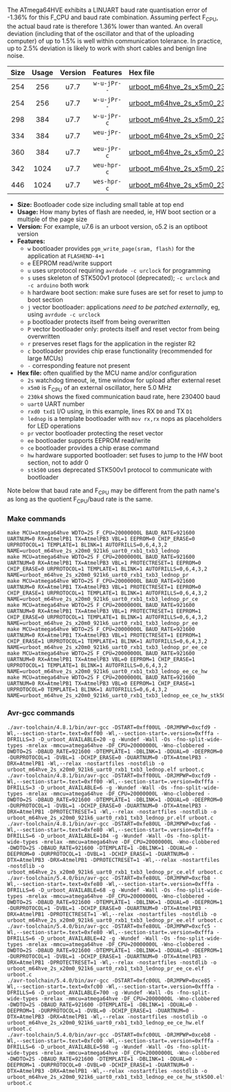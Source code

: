 The ATmega64HVE exhibits a LINUART baud rate quantisation error of -1.36% for this F_CPU and baud rate combination. Assuming perfect F<sub>CPU</sub>, the actual baud rate is therefore 1.36% lower than wanted. An overall deviation (including that of the oscillator and that of the uploading computer) of up to 1.5% is well within communication tolerance. In practice, up to 2.5% deviation is likely to work with short cables and benign line noise.

|Size|Usage|Version|Features|Hex file|
|:-:|:-:|:-:|:-:|:--|
|254|256|u7.7|`w-u-jPr--`|[urboot_m64hve_2s_x5m0_230k4_uart0_rxb1_txb3_lednop.hex](https://raw.githubusercontent.com/stefanrueger/urboot.hex/main/mcus/atmega64hve/watchdog_2_s/external_oscillator/+5m000000_hz/+230k4_baud/uart0_rxb1_txb3/lednop/urboot_m64hve_2s_x5m0_230k4_uart0_rxb1_txb3_lednop.hex)|
|254|256|u7.7|`w-u-jPr--`|[urboot_m64hve_2s_x5m0_230k4_uart0_rxb1_txb3_lednop_pr.hex](https://raw.githubusercontent.com/stefanrueger/urboot.hex/main/mcus/atmega64hve/watchdog_2_s/external_oscillator/+5m000000_hz/+230k4_baud/uart0_rxb1_txb3/lednop/urboot_m64hve_2s_x5m0_230k4_uart0_rxb1_txb3_lednop_pr.hex)|
|298|384|u7.7|`w-u-jPr-c`|[urboot_m64hve_2s_x5m0_230k4_uart0_rxb1_txb3_lednop_pr_ce.hex](https://raw.githubusercontent.com/stefanrueger/urboot.hex/main/mcus/atmega64hve/watchdog_2_s/external_oscillator/+5m000000_hz/+230k4_baud/uart0_rxb1_txb3/lednop/urboot_m64hve_2s_x5m0_230k4_uart0_rxb1_txb3_lednop_pr_ce.hex)|
|334|384|u7.7|`weu-jPr--`|[urboot_m64hve_2s_x5m0_230k4_uart0_rxb1_txb3_lednop_pr_ee.hex](https://raw.githubusercontent.com/stefanrueger/urboot.hex/main/mcus/atmega64hve/watchdog_2_s/external_oscillator/+5m000000_hz/+230k4_baud/uart0_rxb1_txb3/lednop/urboot_m64hve_2s_x5m0_230k4_uart0_rxb1_txb3_lednop_pr_ee.hex)|
|360|384|u7.7|`weu-jPr-c`|[urboot_m64hve_2s_x5m0_230k4_uart0_rxb1_txb3_lednop_pr_ee_ce.hex](https://raw.githubusercontent.com/stefanrueger/urboot.hex/main/mcus/atmega64hve/watchdog_2_s/external_oscillator/+5m000000_hz/+230k4_baud/uart0_rxb1_txb3/lednop/urboot_m64hve_2s_x5m0_230k4_uart0_rxb1_txb3_lednop_pr_ee_ce.hex)|
|342|1024|u7.7|`weu-hpr-c`|[urboot_m64hve_2s_x5m0_230k4_uart0_rxb1_txb3_lednop_ee_ce_hw.hex](https://raw.githubusercontent.com/stefanrueger/urboot.hex/main/mcus/atmega64hve/watchdog_2_s/external_oscillator/+5m000000_hz/+230k4_baud/uart0_rxb1_txb3/lednop/urboot_m64hve_2s_x5m0_230k4_uart0_rxb1_txb3_lednop_ee_ce_hw.hex)|
|446|1024|u7.7|`wes-hpr-c`|[urboot_m64hve_2s_x5m0_230k4_uart0_rxb1_txb3_lednop_ee_ce_hw_stk500.hex](https://raw.githubusercontent.com/stefanrueger/urboot.hex/main/mcus/atmega64hve/watchdog_2_s/external_oscillator/+5m000000_hz/+230k4_baud/uart0_rxb1_txb3/lednop/urboot_m64hve_2s_x5m0_230k4_uart0_rxb1_txb3_lednop_ee_ce_hw_stk500.hex)|

- **Size:** Bootloader code size including small table at top end
- **Usage:** How many bytes of flash are needed, ie, HW boot section or a multiple of the page size
- **Version:** For example, u7.6 is an urboot version, o5.2 is an optiboot version
- **Features:**
  + `w` bootloader provides `pgm_write_page(sram, flash)` for the application at `FLASHEND-4+1`
  + `e` EEPROM read/write support
  + `u` uses urprotocol requiring `avrdude -c urclock` for programming
  + `s` uses skeleton of STK500v1 protocol (deprecated); `-c urclock` and `-c arduino` both work
  + `h` hardware boot section: make sure fuses are set for reset to jump to boot section
  + `j` vector bootloader: applications *need to be patched externally*, eg, using `avrdude -c urclock`
  + `p` bootloader protects itself from being overwritten
  + `P` vector bootloader only: protects itself and reset vector from being overwritten
  + `r` preserves reset flags for the application in the register R2
  + `c` bootloader provides chip erase functionality (recommended for large MCUs)
  + `-` corresponding feature not present
- **Hex file:** often qualified by the MCU name and/or configuration
  + `2s` watchdog timeout, ie, time window for upload after external reset
  + `x5m0` is F<sub>CPU</sub> of an external oscillator, here 5.0 MHz
  + `230k4` shows the fixed communication baud rate, here 230400 baud
  + `uart0` UART number
  + `rxd0 txd1` I/O using, in this example, lines RX `D0` and TX `D1`
  + `lednop` is a template bootloader with `mov rx,rx` nops as placeholders for LED operations
  + `pr` vector bootloader protecting the reset vector
  + `ee` bootloader supports EEPROM read/write
  + `ce` bootloader provides a chip erase command
  + `hw` hardware supported bootloader: set fuses to jump to the HW boot section, not to addr 0
  + `stk500` uses deprecated STK500v1 protocol to communicate with bootloader


Note below that baud rate and F<sub>CPU</sub> may be different from the path name's as long as the quotient F<sub>CPU</sub>/baud rate is the same.

### Make commands
```
make MCU=atmega64hve WDTO=2S F_CPU=20000000L BAUD_RATE=921600 UARTNUM=0 RX=AtmelPB1 TX=AtmelPB3 VBL=1 EEPROM=0 CHIP_ERASE=0 URPROTOCOL=1 TEMPLATE=1 BLINK=1 AUTOFRILLS=0,6,4,3,2 NAME=urboot_m64hve_2s_x20m0_921k6_uart0_rxb1_txb3_lednop
make MCU=atmega64hve WDTO=2S F_CPU=20000000L BAUD_RATE=921600 UARTNUM=0 RX=AtmelPB1 TX=AtmelPB3 VBL=1 PROTECTRESET=1 EEPROM=0 CHIP_ERASE=0 URPROTOCOL=1 TEMPLATE=1 BLINK=1 AUTOFRILLS=0,6,4,3,2 NAME=urboot_m64hve_2s_x20m0_921k6_uart0_rxb1_txb3_lednop_pr
make MCU=atmega64hve WDTO=2S F_CPU=20000000L BAUD_RATE=921600 UARTNUM=0 RX=AtmelPB1 TX=AtmelPB3 VBL=1 PROTECTRESET=1 EEPROM=0 CHIP_ERASE=1 URPROTOCOL=1 TEMPLATE=1 BLINK=1 AUTOFRILLS=0,6,4,3,2 NAME=urboot_m64hve_2s_x20m0_921k6_uart0_rxb1_txb3_lednop_pr_ce
make MCU=atmega64hve WDTO=2S F_CPU=20000000L BAUD_RATE=921600 UARTNUM=0 RX=AtmelPB1 TX=AtmelPB3 VBL=1 PROTECTRESET=1 EEPROM=1 CHIP_ERASE=0 URPROTOCOL=1 TEMPLATE=1 BLINK=1 AUTOFRILLS=0,6,4,3,2 NAME=urboot_m64hve_2s_x20m0_921k6_uart0_rxb1_txb3_lednop_pr_ee
make MCU=atmega64hve WDTO=2S F_CPU=20000000L BAUD_RATE=921600 UARTNUM=0 RX=AtmelPB1 TX=AtmelPB3 VBL=1 PROTECTRESET=1 EEPROM=1 CHIP_ERASE=1 URPROTOCOL=1 TEMPLATE=1 BLINK=1 AUTOFRILLS=0,6,4,3,2 NAME=urboot_m64hve_2s_x20m0_921k6_uart0_rxb1_txb3_lednop_pr_ee_ce
make MCU=atmega64hve WDTO=2S F_CPU=20000000L BAUD_RATE=921600 UARTNUM=0 RX=AtmelPB1 TX=AtmelPB3 VBL=0 EEPROM=1 CHIP_ERASE=1 URPROTOCOL=1 TEMPLATE=1 BLINK=1 AUTOFRILLS=0,6,4,3,2 NAME=urboot_m64hve_2s_x20m0_921k6_uart0_rxb1_txb3_lednop_ee_ce_hw
make MCU=atmega64hve WDTO=2S F_CPU=20000000L BAUD_RATE=921600 UARTNUM=0 RX=AtmelPB1 TX=AtmelPB3 VBL=0 EEPROM=1 CHIP_ERASE=1 URPROTOCOL=0 TEMPLATE=1 BLINK=1 AUTOFRILLS=0,6,4,3,2 NAME=urboot_m64hve_2s_x20m0_921k6_uart0_rxb1_txb3_lednop_ee_ce_hw_stk500
```

### Avr-gcc commands
```
./avr-toolchain/4.8.1/bin/avr-gcc -DSTART=0xff00UL -DRJMPWP=0xcfd9 -Wl,--section-start=.text=0xff00 -Wl,--section-start=.version=0xfffa -DFRILLS=3 -D_urboot_AVAILABLE=20 -g -Wundef -Wall -Os -fno-split-wide-types -mrelax -mmcu=atmega64hve -DF_CPU=20000000L -Wno-clobbered -DWDTO=2S -DBAUD_RATE=921600 -DTEMPLATE=1 -DBLINK=1 -DDUAL=0 -DEEPROM=0 -DURPROTOCOL=1 -DVBL=1 -DCHIP_ERASE=0 -DUARTNUM=0 -DTX=AtmelPB3 -DRX=AtmelPB1 -Wl,--relax -nostartfiles -nostdlib -o urboot_m64hve_2s_x20m0_921k6_uart0_rxb1_txb3_lednop.elf urboot.c
./avr-toolchain/4.8.1/bin/avr-gcc -DSTART=0xff00UL -DRJMPWP=0xcfd9 -Wl,--section-start=.text=0xff00 -Wl,--section-start=.version=0xfffa -DFRILLS=3 -D_urboot_AVAILABLE=6 -g -Wundef -Wall -Os -fno-split-wide-types -mrelax -mmcu=atmega64hve -DF_CPU=20000000L -Wno-clobbered -DWDTO=2S -DBAUD_RATE=921600 -DTEMPLATE=1 -DBLINK=1 -DDUAL=0 -DEEPROM=0 -DURPROTOCOL=1 -DVBL=1 -DCHIP_ERASE=0 -DUARTNUM=0 -DTX=AtmelPB3 -DRX=AtmelPB1 -DPROTECTRESET=1 -Wl,--relax -nostartfiles -nostdlib -o urboot_m64hve_2s_x20m0_921k6_uart0_rxb1_txb3_lednop_pr.elf urboot.c
./avr-toolchain/4.8.1/bin/avr-gcc -DSTART=0xfe80UL -DRJMPWP=0xcfa6 -Wl,--section-start=.text=0xfe80 -Wl,--section-start=.version=0xfffa -DFRILLS=6 -D_urboot_AVAILABLE=104 -g -Wundef -Wall -Os -fno-split-wide-types -mrelax -mmcu=atmega64hve -DF_CPU=20000000L -Wno-clobbered -DWDTO=2S -DBAUD_RATE=921600 -DTEMPLATE=1 -DBLINK=1 -DDUAL=0 -DEEPROM=0 -DURPROTOCOL=1 -DVBL=1 -DCHIP_ERASE=1 -DUARTNUM=0 -DTX=AtmelPB3 -DRX=AtmelPB1 -DPROTECTRESET=1 -Wl,--relax -nostartfiles -nostdlib -o urboot_m64hve_2s_x20m0_921k6_uart0_rxb1_txb3_lednop_pr_ce.elf urboot.c
./avr-toolchain/5.4.0/bin/avr-gcc -DSTART=0xfe80UL -DRJMPWP=0xcfb8 -Wl,--section-start=.text=0xfe80 -Wl,--section-start=.version=0xfffa -DFRILLS=6 -D_urboot_AVAILABLE=68 -g -Wundef -Wall -Os -fno-split-wide-types -mrelax -mmcu=atmega64hve -DF_CPU=20000000L -Wno-clobbered -DWDTO=2S -DBAUD_RATE=921600 -DTEMPLATE=1 -DBLINK=1 -DDUAL=0 -DEEPROM=1 -DURPROTOCOL=1 -DVBL=1 -DCHIP_ERASE=0 -DUARTNUM=0 -DTX=AtmelPB3 -DRX=AtmelPB1 -DPROTECTRESET=1 -Wl,--relax -nostartfiles -nostdlib -o urboot_m64hve_2s_x20m0_921k6_uart0_rxb1_txb3_lednop_pr_ee.elf urboot.c
./avr-toolchain/5.4.0/bin/avr-gcc -DSTART=0xfe80UL -DRJMPWP=0xcfc5 -Wl,--section-start=.text=0xfe80 -Wl,--section-start=.version=0xfffa -DFRILLS=6 -D_urboot_AVAILABLE=42 -g -Wundef -Wall -Os -fno-split-wide-types -mrelax -mmcu=atmega64hve -DF_CPU=20000000L -Wno-clobbered -DWDTO=2S -DBAUD_RATE=921600 -DTEMPLATE=1 -DBLINK=1 -DDUAL=0 -DEEPROM=1 -DURPROTOCOL=1 -DVBL=1 -DCHIP_ERASE=1 -DUARTNUM=0 -DTX=AtmelPB3 -DRX=AtmelPB1 -DPROTECTRESET=1 -Wl,--relax -nostartfiles -nostdlib -o urboot_m64hve_2s_x20m0_921k6_uart0_rxb1_txb3_lednop_pr_ee_ce.elf urboot.c
./avr-toolchain/5.4.0/bin/avr-gcc -DSTART=0xfc00UL -DRJMPWP=0xce85 -Wl,--section-start=.text=0xfc00 -Wl,--section-start=.version=0xfffa -DFRILLS=6 -D_urboot_AVAILABLE=700 -g -Wundef -Wall -Os -fno-split-wide-types -mrelax -mmcu=atmega64hve -DF_CPU=20000000L -Wno-clobbered -DWDTO=2S -DBAUD_RATE=921600 -DTEMPLATE=1 -DBLINK=1 -DDUAL=0 -DEEPROM=1 -DURPROTOCOL=1 -DVBL=0 -DCHIP_ERASE=1 -DUARTNUM=0 -DTX=AtmelPB3 -DRX=AtmelPB1 -Wl,--relax -nostartfiles -nostdlib -o urboot_m64hve_2s_x20m0_921k6_uart0_rxb1_txb3_lednop_ee_ce_hw.elf urboot.c
./avr-toolchain/5.4.0/bin/avr-gcc -DSTART=0xfc00UL -DRJMPWP=0xceb8 -Wl,--section-start=.text=0xfc00 -Wl,--section-start=.version=0xfffa -DFRILLS=6 -D_urboot_AVAILABLE=598 -g -Wundef -Wall -Os -fno-split-wide-types -mrelax -mmcu=atmega64hve -DF_CPU=20000000L -Wno-clobbered -DWDTO=2S -DBAUD_RATE=921600 -DTEMPLATE=1 -DBLINK=1 -DDUAL=0 -DEEPROM=1 -DURPROTOCOL=0 -DVBL=0 -DCHIP_ERASE=1 -DUARTNUM=0 -DTX=AtmelPB3 -DRX=AtmelPB1 -Wl,--relax -nostartfiles -nostdlib -o urboot_m64hve_2s_x20m0_921k6_uart0_rxb1_txb3_lednop_ee_ce_hw_stk500.elf urboot.c
```


